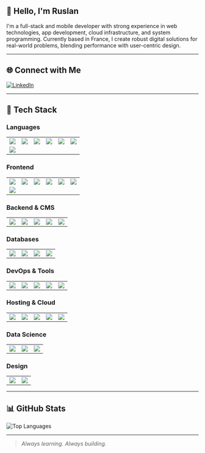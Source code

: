 ## 👋 Hello, I'm Ruslan

I'm a full-stack and mobile developer with strong experience in web technologies, app development, cloud infrastructure, and system programming. Currently based in France, I create robust digital solutions for real-world problems, blending performance with user-centric design.

---

## 🌐 Connect with Me
[![LinkedIn](https://img.shields.io/badge/-LinkedIn-%230077B5?style=flat-square&logo=linkedin&logoColor=white)](https://linkedin.com/in/ruslan-reshetnikov)

---

## 🧰 Tech Stack

### Languages
<table border=0>
  <tr>
    <td><img src="https://img.shields.io/badge/C-%2300599C?style=flat-square&logo=c&logoColor=white" /></td>
    <td><img src="https://img.shields.io/badge/C++-%2300599C?style=flat-square&logo=c%2B%2B&logoColor=white" /></td>
    <td><img src="https://img.shields.io/badge/Python-%233776AB?style=flat-square&logo=python&logoColor=white" /></td>
    <td><img src="https://img.shields.io/badge/JavaScript-%23F7DF1E?style=flat-square&logo=javascript&logoColor=black" /></td>
    <td><img src="https://img.shields.io/badge/TypeScript-%23007ACC?style=flat-square&logo=typescript&logoColor=white" /></td>
    <td><img src="https://img.shields.io/badge/PHP-%23777BB4?style=flat-square&logo=php&logoColor=white" /></td>
  </tr>
  <tr>
    <td><img src="https://img.shields.io/badge/Dart-%230175C2?style=flat-square&logo=dart&logoColor=white" /></td>
  </tr>
</table>

### Frontend
<table border="0">
  <tr>
    <td><img src="https://img.shields.io/badge/React-%2320232a?style=flat-square&logo=react&logoColor=%2361DAFB" /></td>
    <td><img src="https://img.shields.io/badge/React_Native-%2320232a?style=flat-square&logo=react&logoColor=%2361DAFB" /></td>
    <td><img src="https://img.shields.io/badge/Vue.js-%234FC08D?style=flat-square&logo=vuedotjs&logoColor=white" /></td>
    <td><img src="https://img.shields.io/badge/Next.js-black?style=flat-square&logo=next.js&logoColor=white" /></td>
    <td><img src="https://img.shields.io/badge/Nuxt.js-%2300C58E?style=flat-square&logo=nuxt.js&logoColor=white" /></td>
    <td><img src="https://img.shields.io/badge/Flutter-%2302569B?style=flat-square&logo=flutter&logoColor=white" /></td>
  </tr>
  <tr>
    <td><img src="https://img.shields.io/badge/Bootstrap-%238511FA?style=flat-square&logo=bootstrap&logoColor=white" /></td>
  </tr>
</table>

### Backend & CMS
<table border="0">
  <tr>
    <td><img src="https://img.shields.io/badge/Node.js-%23339933?style=flat-square&logo=node.js&logoColor=white" /></td>
    <td><img src="https://img.shields.io/badge/Express-%23404d59?style=flat-square&logo=express&logoColor=white" /></td>
    <td><img src="https://img.shields.io/badge/Symfony-%23000000?style=flat-square&logo=symfony&logoColor=white" /></td>
    <td><img src="https://img.shields.io/badge/Drupal-%230678BE?style=flat-square&logo=drupal&logoColor=white" /></td>
    <td><img src="https://img.shields.io/badge/Joomla-%235091CD?style=flat-square&logo=joomla&logoColor=white" /></td>
  </tr>
</table>

### Databases
<table border="0">
  <tr>
    <td><img src="https://img.shields.io/badge/MySQL-%234479A1?style=flat-square&logo=mysql&logoColor=white" /></td>
    <td><img src="https://img.shields.io/badge/PostgreSQL-%23316192?style=flat-square&logo=postgresql&logoColor=white" /></td>
    <td><img src="https://img.shields.io/badge/SQLite-%2307405e?style=flat-square&logo=sqlite&logoColor=white" /></td>
    <td><img src="https://img.shields.io/badge/MariaDB-%23003545?style=flat-square&logo=mariadb&logoColor=white" /></td>
  </tr>
</table>

### DevOps & Tools
<table border="0">
  <tr>
    <td><img src="https://img.shields.io/badge/Git-%23F05033?style=flat-square&logo=git&logoColor=white" /></td>
    <td><img src="https://img.shields.io/badge/GitHub-%23121011?style=flat-square&logo=github&logoColor=white" /></td>
    <td><img src="https://img.shields.io/badge/GitLab-%23181717?style=flat-square&logo=gitlab&logoColor=white" /></td>
    <td><img src="https://img.shields.io/badge/Docker-%230db7ed?style=flat-square&logo=docker&logoColor=white" /></td>
    <td><img src="https://img.shields.io/badge/Postman-%23FF6C37?style=flat-square&logo=postman&logoColor=white" /></td>
  </tr>
</table>

### Hosting & Cloud
<table border="0">
  <tr>
    <td><img src="https://img.shields.io/badge/AWS-%23FF9900?style=flat-square&logo=amazon-aws&logoColor=white" /></td>
    <td><img src="https://img.shields.io/badge/Google_Cloud-%234285F4?style=flat-square&logo=google-cloud&logoColor=white" /></td>
    <td><img src="https://img.shields.io/badge/OVH-%23123F6D?style=flat-square&logo=ovh&logoColor=white" /></td>
    <td><img src="https://img.shields.io/badge/Apache-%23D42029?style=flat-square&logo=apache&logoColor=white" /></td>
    <td><img src="https://img.shields.io/badge/Nginx-%23009639?style=flat-square&logo=nginx&logoColor=white" /></td>
  </tr>
</table>

### Data Science
<table border="0">
  <tr>
    <td><img src="https://img.shields.io/badge/NumPy-%23013243?style=flat-square&logo=numpy&logoColor=white" /></td>
    <td><img src="https://img.shields.io/badge/Pandas-%23150458?style=flat-square&logo=pandas&logoColor=white" /></td>
    <td><img src="https://img.shields.io/badge/Anaconda-%2344A833?style=flat-square&logo=anaconda&logoColor=white" /></td>
  </tr>
</table>

### Design
<table border="0">
  <tr>
    <td><img src="https://img.shields.io/badge/Figma-%23F24E1E?style=flat-square&logo=figma&logoColor=white" /></td>
    <td><img src="https://img.shields.io/badge/Canva-%2300C4CC?style=flat-square&logo=canva&logoColor=white" /></td>
  </tr>
</table>


---

## 📊 GitHub Stats

![Top Languages](https://github-readme-stats.vercel.app/api/top-langs/?username=a2kad&theme=dark&hide_border=false&layout=compact)

---

> *Always learning. Always building.*

<!-- Generated using custom markdown -->
